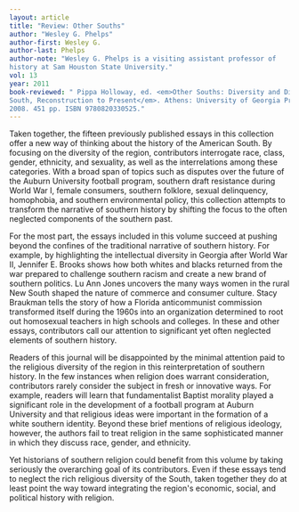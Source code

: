 ```yaml
---
layout: article
title: "Review: Other Souths"
author: "Wesley G. Phelps"
author-first: Wesley G.
author-last: Phelps
author-note: "Wesley G. Phelps is a visiting assistant professor of
history at Sam Houston State University."
vol: 13
year: 2011
book-reviewed: " Pippa Holloway, ed. <em>Other Souths: Diversity and Difference in the U.S.
South, Reconstruction to Present</em>. Athens: University of Georgia Press,
2008. 451 pp. ISBN 9780820330525."
---
```


Taken together, the fifteen previously published essays in this
collection offer a new way of thinking about the history of the American
South. By focusing on the diversity of the region, contributors
interrogate race, class, gender, ethnicity, and sexuality, as well as
the interrelations among these categories. With a broad span of topics
such as disputes over the future of the Auburn University football
program, southern draft resistance during World War I, female consumers,
southern folklore, sexual delinquency, homophobia, and southern
environmental policy, this collection attempts to transform the
narrative of southern history by shifting the focus to the often
neglected components of the southern past.

For the most part, the essays included in this volume succeed at pushing
beyond the confines of the traditional narrative of southern history.
For example, by highlighting the intellectual diversity in Georgia after
World War II, Jennifer E. Brooks shows how both whites and blacks
returned from the war prepared to challenge southern racism and create a
new brand of southern politics. Lu Ann Jones uncovers the many ways
women in the rural New South shaped the nature of commerce and consumer
culture. Stacy Braukman tells the story of how a Florida anticommunist
commission transformed itself during the 1960s into an organization
determined to root out homosexual teachers in high schools and colleges.
In these and other essays, contributors call our attention to
significant yet often neglected elements of southern history.

Readers of this journal will be disappointed by the minimal attention
paid to the religious diversity of the region in this reinterpretation
of southern history. In the few instances when religion does warrant
consideration, contributors rarely consider the subject in fresh or
innovative ways. For example, readers will learn that fundamentalist
Baptist morality played a significant role in the development of a
football program at Auburn University and that religious ideas were
important in the formation of a white southern identity. Beyond these
brief mentions of religious ideology, however, the authors fail to treat
religion in the same sophisticated manner in which they discuss race,
gender, and ethnicity.

Yet historians of southern religion could benefit from this volume by
taking seriously the overarching goal of its contributors. Even if these
essays tend to neglect the rich religious diversity of the South, taken
together they do at least point the way toward integrating the region's
economic, social, and political history with religion.
